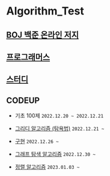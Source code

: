 # Algorithm_Test

## [BOJ 백준 온라인 저지](https://github.com/jjaehwi/Algorithm_Test/tree/main/백준)

## [프로그래머스](https://github.com/jjaehwi/Algorithm_Test/tree/main/Programmers)

## [스터디](https://github.com/jjaehwi/Algorithm_Test/tree/main/Study)

## CODEUP

- 기초 100제 `2022.12.20 ~ 2022.12.21`

- [그리디 알고리즘 (탐욕법)](https://github.com/jjaehwi/Algorithm_Test/tree/main/CodeUp/그리디) `2022.12.21 ~ `

- [구현](https://github.com/jjaehwi/Algorithm_Test/tree/main/CodeUp/구현) `2022.12.26 ~ `

- [그래프 탐색 알고리즘](https://github.com/jjaehwi/Algorithm_Test/tree/main/CodeUp/DFS/BFS) `2022.12.30 ~ `

- [정렬 알고리즘](https://github.com/jjaehwi/Algorithm_Test/tree/main/CodeUp/정렬) `2023.01.03 ~`
